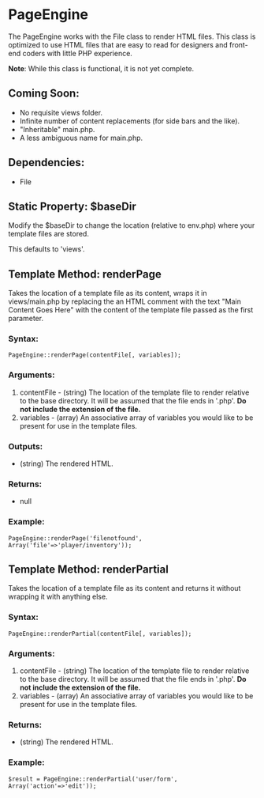 PageEngine
======================

The PageEngine works with the File class to render HTML files.  This class is optimized to use HTML files that are easy to read for designers and front-end coders with little PHP experience.

**Note**: While this class is functional, it is not yet complete.

Coming Soon:
---------------------------------

- No requisite views folder.
- Infinite number of content replacements (for side bars and the like).
- "Inheritable" main.php.
- A less ambiguous name for main.php.

Dependencies:
---------------------------------

- File

Static Property: $baseDir
---------------------------------

Modify the $baseDir to change the location (relative to env.php) where your template files are stored.

This defaults to 'views'.

Template Method: renderPage
---------------------------------

Takes the location of a template file as its content, wraps it in views/main.php by replacing the an HTML comment with the text "Main Content Goes Here" with the content of the template file passed as the first parameter.

### Syntax:

	PageEngine::renderPage(contentFile[, variables]);

### Arguments:

1. contentFile - (string) The location of the template file to render relative to the base directory.  It will be assumed that the file ends in '.php'.  **Do not include the extension of the file.**
2. variables   - (array) An associative array of variables you would like to be present for use in the template files. 

### Outputs:

- (string) The rendered HTML.

### Returns:

- null

### Example:

	PageEngine::renderPage('filenotfound', Array('file'=>'player/inventory'));

Template Method: renderPartial
---------------------------------

Takes the location of a template file as its content and returns it without wrapping it with anything else.

### Syntax:

	PageEngine::renderPartial(contentFile[, variables]);

### Arguments:

1. contentFile - (string) The location of the template file to render relative to the base directory.  It will be assumed that the file ends in '.php'.  **Do not include the extension of the file.**
2. variables   - (array) An associative array of variables you would like to be present for use in the template files. 

### Returns:

- (string) The rendered HTML.

### Example:

	$result = PageEngine::renderPartial('user/form', Array('action'=>'edit'));
